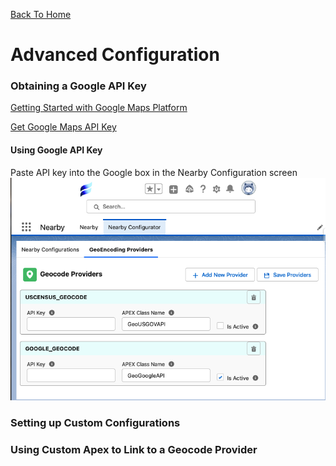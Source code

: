 [Back To Home](index.md)

# Advanced Configuration

### Obtaining a Google API Key

[Getting Started with Google Maps Platform](https://developers.google.com/maps/gmp-get-started)

[Get Google Maps API Key](https://developers.google.com/maps/documentation/geocoding/get-api-key)

#### Using Google API Key

Paste API key into the Google box in the Nearby Configuration screen
![Google API Key](docs/images/google_api_key.png)

### Setting up Custom Configurations

### Using Custom Apex to Link to a Geocode Provider